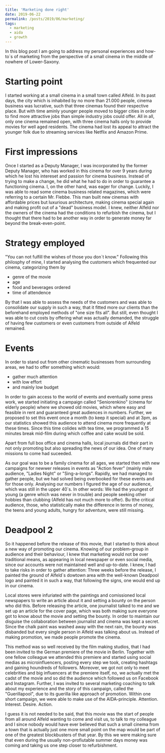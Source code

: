 ```yaml
---
title: 'Marketing done right'
date: 2019-06-22
permalink: /posts/2019/06/marketing/
tags:
  - marketing
  - aida
  - growth
---
```


In this blog post I am going to address my personal experiences and how-to`s of marketing from  the perspective of a small cinema in the middle of nowhere of Lower-Saxony.

Starting point
======
I started working at a small cinema in a small town called Alfeld. In its past days, the city which is inhabited by no more than 21.000 people, cinema business was lucrative, such that three cinemas found their respective place. But with time aminly younger people moved to bigger cities in order to find more attractive jobs than simple industry jobs could offer. All in all, only one cinema remained open, with three cinema halls only to provide movies for well aged residents. The cinema had lost its appeal to attract the younger folk due to streaming services like Netflix and Amazon Prime.

First impressions
======
Once I started as a Deputy Manager, I was incorporated by the former Deputy Manager, who has worked in this cinema for over 9 years during which he lost his intereset and passion for cinema business. Instead of trying to make a change, he did what he had to do in order to guarantee a functioning cinema. I, on the other hand, was eager for change. Luckily, I was able to read some cinema business related magazines, which were referring to a certain Mr. Flebbe. This man built new cinemas with affordable prices but luxurious architecture, making cinema special again and making profit out of a "dead" business model. I knew, neither Alfeld nor the owners of the cinema had the conditions to refurbish the cinema, but I thought that there had to be another way in order to generate money far beyond the break-even-point.

Strategy employed
======
"You can not fulfill the wishes of those you don`t know."
Following this philosphy of mine, I started analysing the customers which frequented our cinema, categorizing them by
* genre of the movie
* age
* food and beverages ordered
* time of attendence

By that I was able to assess the needs of the customers and was able to consolidate our supply in such a way, that it fitted more our clients than the beforehand employed methods of "one size fits all". But still, even thought I was able to cut costs by offering what was actually demanded, the struggle of having few customers or even customers from outside of Alfeld remained.

Events
======
In order to stand out from other cinematic businesses from surrounding areas, we had to offer something which would:
* gather much attention
* with low effort
* and mainly low budget

In order to gain access to the world of events and eventually some press work, we started initiating a campaign called "Seniorenkino" (cinema for elderly people) where we showed old movies, which where easy and feasible in rent and guaranteed great audiences in numbers. Further, we proposed to set this event once a month (to keep it special) and at 3pm, as our statistics showed this audience to attend cinema more frequently at these times. Since this time colides with tea time, we programmed a 15 minutes break mid-film during which coffee and cake would be sold. 

Apart from full box office and cinema halls, local journals did their part in not only promoting but also spreading the news of our idea. One of many missions to come had suceeded.

As our goal was to be a family cinema for all ages, we started then with new campaigns for newwer releases in events as "Action fever" (mainly male audience, "Ladies Night" or "Sing-a-longs". Rapidly, we had managed to gather people, but we had solved being overbooked for these events and for those only. Analysing our numbers I figured the age of our audience, which was still in the upper 40`s. In other words: We had the youngest of young (a genre which was never in trouble) and people seeking other hobbies than clubbing (Alfeld has not much more to offer). Bu tthe critical audience, those, who statistically make the difference in terms of money, the teens and young adults, hungry for adventure, were still missing.

Deadpool 2
======
So it happened before the release of this movie, that I started to think about a new way of promoting our cinema. Knowing of our problem-group in audience and their behaviour, I knew that marketing would not be over traditional means, as appearing in local newspaper or even social media, since our accounts were not maintained well and up-to-date. I knew, I had to take risks in order to gather attention: Three weeks before the release, I painted the ground of Alfeld`s dowtown area with the well-known Deadpool logo and painted it in such a way, that following the signs, one would end up in our cinema.

Local stores were infuriated with the paintings and comissioned local newspapers to write an article about it and setting a bounty on the person who did this. Before releasing the article, one journalist talked to me and we set up an article for the cover page, which was both making sure everyone got to know about the movie and setting the bounty. In order to maintain our disguise the collaboration between journalist and cinema was kept a secret. Since the chalk paint was washed away with the next rain, the bounty was disbanded but every single person in Alfeld was talking about us. Instead of making promotion, we made people promote the cinema.

This method was so well received by the film making studios, that I had been invited to the German premiere of the movie in Berlin.  Together with one fellow colleague we attended this premiere and started using social medias as microinfluencers, posting every step we took, creating hashtags and gaining houndreds of followers. Moreover, we got not only to meet celebrities and big influencers at the premiere itself, no, we actually met the cadst of the movie and so did the audience which followed us on Facebook and Instagram. Further, I was invited to several marketing coaching to talk about my experience and the story of this campaign, called the "Guerillapool", due to its guerilla like approach of promotion. Within one short campaign, we were able to make use of the AIDA-principle. Attention. Interest. Desire. Action. 

I guess it is not needed to be said, that this movie was the start of people from all around Alfeld wanting to come and visit us, to talk to my colleague and I since nobody would have ever believed that such a small cinema from a town that is actually just one more small point on the map would be part of one of the greatest blockbusters of that year. By this we were making sure that even during the usually non-profiutable summer days money was coming and taking us one step closer to refurbishment.
































